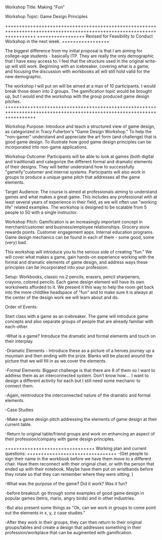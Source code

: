 Workshop Title: Making "Fun"

Workshop Topic: Game Design Principles

+++++++++++++++++++++++++++++++++++++++++++++++++++++++++++++++++++++++++++++++++++++++++++++++++++++++++++++++++++++++
+++++++++++++++++
Revised for Feasibility to Conduct Workshop in the next week.
+++++++++++++++++

The biggest difference from my initial proposal is that I am aiming for college-age students - basically ITP. They are really the only demographic that I have easy access to. I feel that the structure used in the original write-up will still work. Beginning with an icebreaker, covering what is a game, and focusing the discussion with workbooks all will still hold valid for the new demographic.

The workshop I will put on will be aimed at a max of 10 participants. I would break those down into 2 groups. The gamification topic would be brought up, but I would end the workshop with the group produced game design pitches.
+++++++++++++++++++++++++++++++++++++++++++++++++++++++++++++++++++++++++++++++++++++++++++++++++++++++++++++++++++++++

Workshop Purpose: Introduce and teach a structured view of game design, as categorized in Tracy Fullerton's "Game Design Workshop." To help the "non-gamer" understand and appreciate the art form (and challenge) that is good game design. To illustrate how good game design principles can be incorporated into non-game applications.

Workshop Outcome: Participants will be able to look at games (both digital and traditional) and categorize the different formal and dramatic elements of their designs. They will better understand how to successfully "gameify"customer and internal systems.  Participants will also work in groups to produce a unique game pitch that addresses all the game elements.

Target Audience: The course is aimed at professionals aiming to understand games and what makes a great game. This includes any professional with at least several years of experience in their field, as we will often use "working life" related examples. The workshop is designed to be scalable from 5 people to 50 with a single instructor.

Workshop Pitch: Gamification is an increasingly important concept in merchant/customer and business/employee relationships. Grocery store rewards points. Customer engagement apps. Internal education programs. Game design mechanics can be found in each of them - some good, some (very) bad.

This workshop will introduce you to the serious side of creating "fun." We will cover what makes a game, gain hands-on experience working with the formal and dramatic elements of game design, and address ways these principles can be  incorporated into your profession.

Setup: Workbooks, classic no.2 pencils, erasers, pencil sharpeners, crayons, colored pencils. Each game design element will have its own worksheets afforded to it. We present it this way to help the room get back into the more childlike headspace of "fun" and to make sure it is always at the center of the design work we will learn about and do.

Order of Events:

Start class with a game as an icebreaker. The game will introduce game concepts and also separate groups of people that are already familiar with each-other.

-What is a game? Introduce the dramatic and formal elements and touch on their interplay.

-Dramatic Elements - Introduce these as a picture of a heroes journey up a mountain and then ending with the prize. Blanks will be placed around the picture that we will fill in as we cover the elements.

-Formal Elements: Biggest challenge is that there are 8 of them so I want to address them as an interconnected system. Don't know how.... I want to design a different activity for each but I still need some mechanic to connect them.

-Again, reintroduce the interconnected nature of the dramatic and formal elements.

-Case Studies

-Make a game design pitch addressing the elements of game design at their current table.

-Return to original table/friend groups and work on enhancing an aspect of their profession/company with game design principles.


++++++++++++++++++++++++++++++++
Working plan and current questions:
++++++++++++++++++++++++++++++++
-(Get people to sign their name in the workbook before we have them move to a different chair. Have them reconnect with their original chair, or with the person that ended up with their notebook. Maybe have them put on wristbands before they rotate so that they can remember where they were sitting. )

-What was the purpose of the game? Did it work? Was it fun?

-before breakout: go through some examples of good game design in popular games (tetris, mario, angry birds) and in other industries.

-But also present some things as "Ok, can we work in groups to come point out the elements in x, y, z case studies."

-After they work in their groups, they can then return to their original groups/tables and create a design that addresses something in their profession/workplace that can be augmented with gamification.
